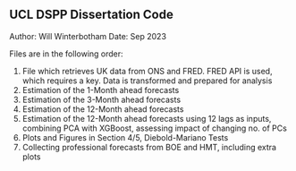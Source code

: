 ## UCL DSPP Dissertation Code ## 
Author: Will Winterbotham    Date: Sep 2023

Files are in the following order: 
   1. File which retrieves UK data from ONS and FRED. FRED API is used, which requires a key. Data is transformed and prepared for analysis
   2. Estimation of the 1-Month ahead forecasts
   3. Estimation of the 3-Month ahead forecasts
   4. Estimation of the 12-Month ahead forecasts
   5. Estimation of the 12-Month ahead forecasts using 12 lags as inputs, combining PCA with XGBoost, assessing impact of changing no. of PCs
   6. Plots and Figures in Section 4/5, Diebold-Mariano Tests
   7. Collecting professional forecasts from BOE and HMT, including extra plots
